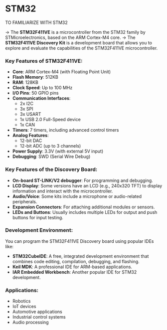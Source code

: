 # STM32
TO FAMILIARIZE WITH STM32

-> The **STM32F411VE** is a microcontroller from the STM32 family by STMicroelectronics, based on the ARM Cortex-M4 core. 
-> The **STM32F411VE Discovery Kit** is a development board that allows you to explore and evaluate the capabilities of the STM32F411VE microcontroller.

### Key Features of STM32F411VE:

- **Core**: ARM Cortex-M4 (with Floating Point Unit)
- **Flash Memory**: 512KB
- **RAM**: 128KB
- **Clock Speed**: Up to 100 MHz
- **I/O Pins**: 50 GPIO pins
- **Communication Interfaces**:
  - 2x I2C
  - 3x SPI
  - 3x USART
  - 1x USB 2.0 Full-Speed device
  - 1x CAN
- **Timers**: 7 timers, including advanced control timers
- **Analog Features**: 
  - 12-bit DAC
  - 12-bit ADC (up to 3 channels)
- **Power Supply**: 3.3V (with external 5V input)
- **Debugging**: SWD (Serial Wire Debug)

### Key Features of the Discovery Board:

- **On-board ST-LINK/V2 debugger**: For programming and debugging.
- **LCD Display**: Some versions have an LCD (e.g., 240x320 TFT) to display information and interact with the microcontroller.
- **Audio/Voice**: Some kits include a microphone or audio-related peripherals.
- **Expansion Connectors**: For attaching additional modules or sensors.
- **LEDs and Buttons**: Usually includes multiple LEDs for output and push buttons for input testing.

### Development Environment:

You can program the STM32F411VE Discovery board using popular IDEs like:

- **STM32CubeIDE**: A free, integrated development environment that combines code editing, compilation, debugging, and flashing.
- **Keil MDK**: A professional IDE for ARM-based applications.
- **IAR Embedded Workbench**: Another popular IDE for STM32 development.

### Applications:
- Robotics
- IoT devices
- Automotive applications
- Industrial control systems
- Audio processing

